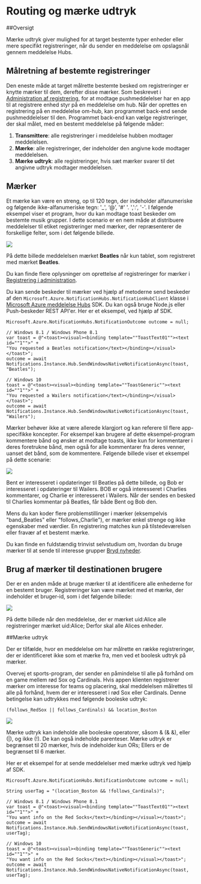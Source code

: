 <properties
    pageTitle="Routing og mærke udtryk"
    description="Dette emne forklares routing og mærke udtryk for Azure meddelelse hubs."
    services="notification-hubs"
    documentationCenter=".net"
    authors="ysxu"
    manager="erikre"
    editor=""/>

<tags
    ms.service="notification-hubs"
    ms.workload="mobile"
    ms.tgt_pltfrm="mobile-multiple"
    ms.devlang="dotnet"
    ms.topic="article"
    ms.date="06/29/2016"
    ms.author="yuaxu"/>

# <a name="routing-and-tag-expressions"></a>Routing og mærke udtryk

##<a name="overview"></a>Oversigt

Mærke udtryk giver mulighed for at target bestemte typer enheder eller mere specifikt registreringer, når du sender en meddelelse om opslagsnål gennem meddelelse Hubs.


## <a name="targeting-specific-registrations"></a>Målretning af bestemte registreringer

Den eneste måde at target målrette bestemte besked om registreringer er knytte mærker til dem, derefter disse mærker. Som beskrevet i [Administration af registrering](notification-hubs-push-notification-registration-management.md), for at modtage pushmeddelelser har en app til at registrere enhed styr på en meddelelse om hub. Når der oprettes en registrering på en meddelelse om-hub, kan programmet back-end sende pushmeddelelser til den.
Programmet back-end kan vælge registreringer, der skal målet, med en bestemt meddelelse på følgende måder:

1. **Transmittere**: alle registreringer i meddelelse hubben modtager meddelelsen.
2. **Mærke**: alle registreringer, der indeholder den angivne kode modtager meddelelsen.
3. **Mærke udtryk**: alle registreringer, hvis sæt mærker svarer til det angivne udtryk modtager meddelelsen.

## <a name="tags"></a>Mærker

Et mærke kan være en streng, op til 120 tegn, der indeholder alfanumeriske og følgende ikke-alfanumeriske tegn: '_', ‘@’, '#' '. ',':', '-'. I følgende eksempel viser et program, hvor du kan modtage toast beskeder om bestemte musik grupper. I dette scenario er en nem måde at distribuere meddelelser til etiket registreringer med mærker, der repræsenterer de forskellige felter, som i det følgende billede.

![](./media/notification-hubs-routing-tag-expressions/notification-hubs-tags.png)

På dette billede meddelelsen mærket **Beatles** når kun tablet, som registreret med mærket **Beatles**.

Du kan finde flere oplysninger om oprettelse af registreringer for mærker i [Registrering i administration](notification-hubs-push-notification-registration-management.md).

Du kan sende beskeder til mærker ved hjælp af metoderne send beskeder af den `Microsoft.Azure.NotificationHubs.NotificationHubClient` klasse i [Microsoft Azure meddelelse Hubs](https://www.nuget.org/packages/Microsoft.Azure.NotificationHubs/) SDK. Du kan også bruge Node.js eller Push-beskeder REST API'er.  Her er et eksempel, ved hjælp af SDK.


    Microsoft.Azure.NotificationHubs.NotificationOutcome outcome = null;

    // Windows 8.1 / Windows Phone 8.1
    var toast = @"<toast><visual><binding template=""ToastText01""><text id=""1"">" +
    "You requested a Beatles notification</text></binding></visual></toast>";
    outcome = await Notifications.Instance.Hub.SendWindowsNativeNotificationAsync(toast, "Beatles");

    // Windows 10
    toast = @"<toast><visual><binding template=""ToastGeneric""><text id=""1"">" +
    "You requested a Wailers notification</text></binding></visual></toast>";
    outcome = await Notifications.Instance.Hub.SendWindowsNativeNotificationAsync(toast, "Wailers");




Mærker behøver ikke at være allerede klargjort og kan referere til flere app-specifikke koncepter. For eksempel kan brugere af dette eksempel-program kommentere bånd og ønsker at modtage toasts, ikke kun for kommentarer i deres foretrukne bånd, men også for alle kommentarer fra deres venner, uanset det bånd, som de kommentere. Følgende billede viser et eksempel på dette scenarie:



![](./media/notification-hubs-routing-tag-expressions/notification-hubs-tags2.png)

Bent er interesseret i opdateringer til Beatles på dette billede, og Bob er interesseret i opdateringer til Wailers. BOB er også interesseret i Charlies kommentarer, og Charlie er interesseret i Wailers. Når der sendes en besked til Charlies kommentar på Beatles, får både Bent og Bob den.

Mens du kan koder flere problemstillinger i mærker (eksempelvis "band_Beatles" eller "follows_Charlie"), er mærker enkel strenge og ikke egenskaber med værdier. En registrering matches kun på tilstedeværelsen eller fravær af et bestemt mærke.

Du kan finde en fuldstændig trinvist selvstudium om, hvordan du bruge mærker til at sende til interesse grupper [Bryd nyheder](notification-hubs-windows-notification-dotnet-push-xplat-segmented-wns.md).


## <a name="using-tags-to-target-users"></a>Brug af mærker til destinationen brugere

Der er en anden måde at bruge mærker til at identificere alle enhederne for en bestemt bruger. Registreringer kan være mærket med et mærke, der indeholder et bruger-id, som i det følgende billede:


![](./media/notification-hubs-routing-tag-expressions/notification-hubs-tags3.png)

På dette billede når den meddelelse, der er mærket uid:Alice alle registreringer mærket uid:Alice; Derfor skal alle Alices enheder.


##<a name="tag-expressions"></a>Mærke udtryk

Der er tilfælde, hvor en meddelelse om har målrette en række registreringer, der er identificeret ikke som et mærke fra, men ved et boolesk udtryk på mærker.

Overvej et sports-program, der sender en påmindelse til alle på forhånd om en game mellem rød Sox og Cardinals. Hvis appen klienten registrerer mærker om interesse for teams og placering, skal meddelelsen målrettes til alle på forhånd, hvem der er interesseret i rød Sox eller Cardinals. Denne betingelse kan udtrykkes med følgende booleske udtryk:

    (follows_RedSox || follows_Cardinals) && location_Boston


![](./media/notification-hubs-routing-tag-expressions/notification-hubs-tags4.png)

Mærke udtryk kan indeholde alle booleske operatorer, såsom & (& &), eller (|), og ikke (!). De kan også indeholde parenteser. Mærke udtryk er begrænset til 20 mærker, hvis de indeholder kun ORs; Ellers er de begrænset til 6 mærker.

Her er et eksempel for at sende meddelelser med mærke udtryk ved hjælp af SDK.


    Microsoft.Azure.NotificationHubs.NotificationOutcome outcome = null;

    String userTag = "(location_Boston && !follows_Cardinals)"; 

    // Windows 8.1 / Windows Phone 8.1
    var toast = @"<toast><visual><binding template=""ToastText01""><text id=""1"">" +
    "You want info on the Red Socks</text></binding></visual></toast>";
    outcome = await Notifications.Instance.Hub.SendWindowsNativeNotificationAsync(toast, userTag);

    // Windows 10
    toast = @"<toast><visual><binding template=""ToastGeneric""><text id=""1"">" +
    "You want info on the Red Socks</text></binding></visual></toast>";
    outcome = await Notifications.Instance.Hub.SendWindowsNativeNotificationAsync(toast, userTag);
